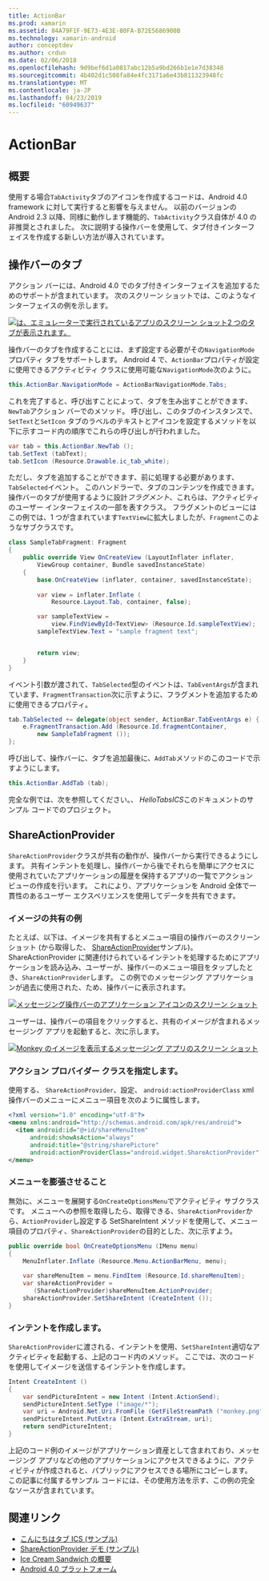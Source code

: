 ```yaml
---
title: ActionBar
ms.prod: xamarin
ms.assetid: 84A79F1F-9E73-4E3E-80FA-B72E5686900B
ms.technology: xamarin-android
author: conceptdev
ms.author: crdun
ms.date: 02/06/2018
ms.openlocfilehash: 9d9bef6d1a0817abc12b5a9bd266b1e1e7d38348
ms.sourcegitcommit: 4b402d1c508fa84e4fc3171a6e43b811323948fc
ms.translationtype: MT
ms.contentlocale: ja-JP
ms.lasthandoff: 04/23/2019
ms.locfileid: "60949637"
---
```

# <a name="actionbar"></a>ActionBar


## <a name="overview"></a>概要

使用する場合`TabActivity`タブのアイコンを作成するコードは、Android 4.0 framework に対して実行すると影響を与えません。 以前のバージョンの Android 2.3 以降、同様に動作します機能的、`TabActivity`クラス自体が 4.0 の非推奨とされました。 次に説明する操作バーを使用して、タブ付きインターフェイスを作成する新しい方法が導入されています。


## <a name="action-bar-tabs"></a>操作バーのタブ

アクション バーには、Android 4.0 でのタブ付きインターフェイスを追加するためのサポートが含まれています。
次のスクリーン ショットでは、このようなインターフェイスの例を示します。

[![は、エミュレーターで実行されているアプリのスクリーン ショット2 つのタブが表示されます。](action-bar-images/25-actionbartabs.png)](action-bar-images/25-actionbartabs.png#lightbox)

操作バーのタブを作成することには、まず設定する必要がその`NavigationMode`プロパティ タブをサポートします。 Android 4 で、`ActionBar`プロパティが設定に使用できるアクティビティ クラスに使用可能な`NavigationMode`次のように。

```csharp
this.ActionBar.NavigationMode = ActionBarNavigationMode.Tabs;
```

これを完了すると、呼び出すことによって、タブを生み出すことができます、`NewTab`アクション バーでのメソッド。 呼び出し、このタブのインスタンスで、`SetText`と`SetIcon` タブのラベルのテキストとアイコンを設定するメソッドを以下に示すコード内の順序でこれらの呼び出しが行われました。

```csharp
var tab = this.ActionBar.NewTab ();
tab.SetText (tabText);
tab.SetIcon (Resource.Drawable.ic_tab_white);
```

ただし、タブを追加することができます、前に処理する必要があります、`TabSelected`イベント。 このハンドラーで、タブのコンテンツを作成できます。操作バーのタブが使用するように設計*フラグメント*、これらは、アクティビティのユーザー インターフェイスの一部を表すクラス。 フラグメントのビューにはこの例では、1 つが含まれています`TextView`に拡大しましたが、`Fragment`このようなサブクラスです。

```csharp
class SampleTabFragment: Fragment
{           
    public override View OnCreateView (LayoutInflater inflater,
        ViewGroup container, Bundle savedInstanceState)
    {
        base.OnCreateView (inflater, container, savedInstanceState);
       
        var view = inflater.Inflate (
            Resource.Layout.Tab, container, false);

        var sampleTextView =
            view.FindViewById<TextView> (Resource.Id.sampleTextView);            
        sampleTextView.Text = "sample fragment text";


        return view;
    }
}
```

イベント引数が渡されて、`TabSelected`型のイベントは、`TabEventArgs`が含まれています、`FragmentTransaction`次に示すように、フラグメントを追加するために使用できるプロパティ。

```csharp
tab.TabSelected += delegate(object sender, ActionBar.TabEventArgs e) {             
    e.FragmentTransaction.Add (Resource.Id.fragmentContainer,
        new SampleTabFragment ());
};
```

呼び出して、操作バーに、タブを追加最後に、`AddTab`メソッドのこのコードで示すようにします。

```csharp
this.ActionBar.AddTab (tab);
```

完全な例では、次を参照してください。、 *HelloTabsICS*このドキュメントのサンプル コードでのプロジェクト。


## <a name="shareactionprovider"></a>ShareActionProvider

`ShareActionProvider`クラスが共有の動作が、操作バーから実行できるようにします。 共有インテントを処理し、操作バーから後でそれらを簡単にアクセスに使用されていたアプリケーションの履歴を保持するアプリの一覧でアクション ビューの作成を行います。 これにより、アプリケーションを Android 全体で一貫性のあるユーザー エクスペリエンスを使用してデータを共有できます。


### <a name="image-sharing-example"></a>イメージの共有の例

たとえば、以下は、イメージを共有するとメニュー項目の操作バーのスクリーン ショット (から取得した、 [ShareActionProvider](https://developer.xamarin.com/samples/monodroid/ShareActionProviderDemo/)サンプル)。 ShareActionProvider に関連付けられているインテントを処理するためにアプリケーションを読み込み、ユーザーが、操作バーのメニュー項目をタップしたとき、`ShareActionProvider`します。 この例でのメッセージング アプリケーションが過去に使用された、ため、操作バーに表示されます。

[![メッセージング操作バーのアプリケーション アイコンのスクリーン ショット](action-bar-images/09-shareactionprovider.png)](action-bar-images/09-shareactionprovider.png#lightbox)


ユーザーは、操作バーの項目をクリックすると、共有のイメージが含まれるメッセージング アプリを起動すると、次に示します。

[![Monkey のイメージを表示するメッセージング アプリのスクリーン ショット](action-bar-images/10-messagewithimage.png)](action-bar-images/10-messagewithimage.png#lightbox)


### <a name="specifying-the-action-provider-class"></a>アクション プロバイダー クラスを指定します。

使用する、 `ShareActionProvider`、設定、 `android:actionProviderClass` xml 操作バーのメニューにメニュー項目を次のように属性します。

```xml
<?xml version="1.0" encoding="utf-8"?>
<menu xmlns:android="http://schemas.android.com/apk/res/android">
  <item android:id="@+id/shareMenuItem"
      android:showAsAction="always"
      android:title="@string/sharePicture"
      android:actionProviderClass="android.widget.ShareActionProvider" />
</menu>
```


### <a name="inflating-the-menu"></a>メニューを膨張させること

無効に、メニューを展開する`OnCreateOptionsMenu`でアクティビティ サブクラスです。 メニューへの参照を取得したら、取得できる、`ShareActionProvider`から、`ActionProvider`し設定する SetShareIntent メソッドを使用して、メニュー項目のプロパティ、`ShareActionProvider`の目的とした、次に示すよう。

```csharp
public override bool OnCreateOptionsMenu (IMenu menu)
{
    MenuInflater.Inflate (Resource.Menu.ActionBarMenu, menu);       
           
    var shareMenuItem = menu.FindItem (Resource.Id.shareMenuItem);           
    var shareActionProvider =
       (ShareActionProvider)shareMenuItem.ActionProvider;
    shareActionProvider.SetShareIntent (CreateIntent ());
}
```


### <a name="creating-the-intent"></a>インテントを作成します。

`ShareActionProvider`に渡される、インテントを使用、`SetShareIntent`適切なアクティビティを起動する、上記のコード内のメソッド。 ここでは、次のコードを使用してイメージを送信するインテントを作成します。

```csharp
Intent CreateIntent ()
{  
    var sendPictureIntent = new Intent (Intent.ActionSend);
    sendPictureIntent.SetType ("image/*");
    var uri = Android.Net.Uri.FromFile (GetFileStreamPath ("monkey.png"));          
    sendPictureIntent.PutExtra (Intent.ExtraStream, uri);
    return sendPictureIntent;
}
```

上記のコード例のイメージがアプリケーション資産として含まれており、メッセージング アプリなどの他のアプリケーションにアクセスできるように、アクティビティが作成されると、パブリックにアクセスできる場所にコピーします。 この記事に付属するサンプル コードには、その使用方法を示す、この例の完全なソースが含まれています。



## <a name="related-links"></a>関連リンク

- [こんにちはタブ ICS (サンプル)](https://developer.xamarin.com/samples/HelloTabsICS/)
- [ShareActionProvider デモ (サンプル)](https://developer.xamarin.com/samples/monodroid/ShareActionProviderDemo/)
- [Ice Cream Sandwich の概要](http://www.android.com/about/ice-cream-sandwich/)
- [Android 4.0 プラットフォーム](https://developer.android.com/sdk/android-4.0.html)
